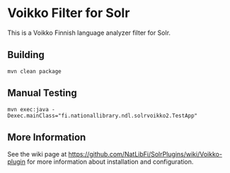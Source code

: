 Voikko Filter for Solr
======================

This is a Voikko Finnish language analyzer filter for Solr.

Building
--------
    mvn clean package

Manual Testing
--------------
    mvn exec:java -Dexec.mainClass="fi.nationallibrary.ndl.solrvoikko2.TestApp"

More Information
----------------
See the wiki page at <https://github.com/NatLibFi/SolrPlugins/wiki/Voikko-plugin> for more information about installation and configuration.


